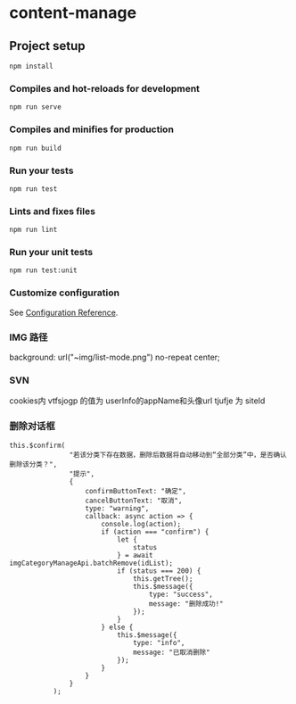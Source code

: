 # content-manage

## Project setup
```
npm install
```

### Compiles and hot-reloads for development
```
npm run serve
```

### Compiles and minifies for production
```
npm run build
```

### Run your tests
```
npm run test
```

### Lints and fixes files
```
npm run lint
```

### Run your unit tests
```
npm run test:unit
```

### Customize configuration
See [Configuration Reference](https://cli.vuejs.org/config/).
 
### IMG 路径 
background: url("~img/list-mode.png") no-repeat center;
 
 ### SVN
 <svg-icon icon-class="l-recyclebin"></svg-icon>

cookies内  vtfsjogp 的值为 userInfo的appName和头像url
           tjufje 为 siteId
<!-- 对应的每一个字母为对应的字母的下一个字母 -->

### 删除对话框
 ```
this.$confirm(
                "若该分类下存在数据，删除后数据将自动移动到“全部分类”中，是否确认删除该分类？",
                "提示",
                {
                    confirmButtonText: "确定",
                    cancelButtonText: "取消",
                    type: "warning",
                    callback: async action => {
                        console.log(action);
                        if (action === "confirm") {
                            let {
                                status
                            } = await imgCategoryManageApi.batchRemove(idList);
                            if (status === 200) {
                                this.getTree();
                                this.$message({
                                    type: "success",
                                    message: "删除成功!"
                                });
                            }
                        } else {
                            this.$message({
                                type: "info",
                                message: "已取消删除"
                            });
                        }
                    }
                }
            );

 ```